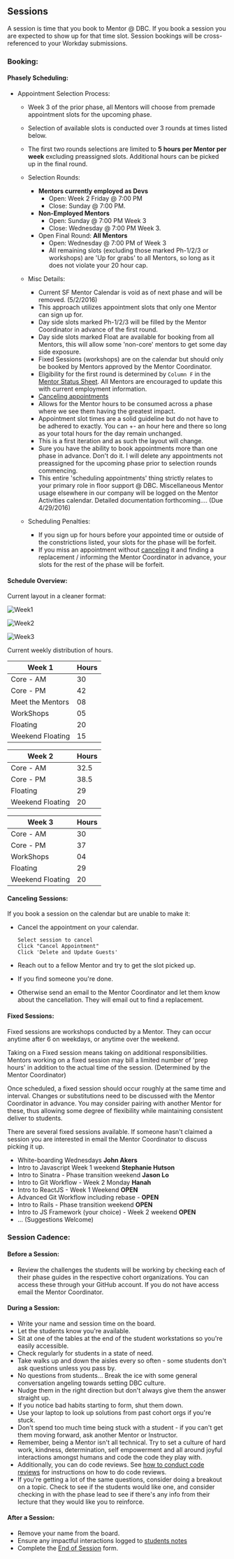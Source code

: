 ## Sessions

A session is time that you book to Mentor @ DBC. If you book a session you are expected to show up for that time slot. Session bookings will be cross-referenced to your Workday submissions.

### Booking:

#### Phasely Scheduling:

- Appointment Selection Process:
  - Week 3 of the prior phase, all Mentors will choose from premade appointment slots for the upcoming phase.
  - Selection of available slots is conducted over 3 rounds at times listed below.
  - The first two rounds selections are limited to __5 hours per Mentor per week__ excluding preassigned slots. Additional hours can be picked up in the final round.
  - Selection Rounds:
    - __Mentors currently employed as Devs__
      - Open: Week 2 Friday @ 7:00 PM
      - Close: Sunday @ 7:00 PM.
    - __Non-Employed Mentors__
      - Open: Sunday @ 7:00 PM Week 3
      - Close: Wednesday @ 7:00 PM Week 3.
    - Open Final Round: __All Mentors__
      - Open: Wednesday @ 7:00 PM of Week 3
      - All remaining slots (excluding those marked Ph-1/2/3 or workshops) are 'Up for grabs' to all Mentors, so long as it does not violate your 20 hour cap.

  - Misc Details:
    - Current SF Mentor Calendar is void as of next phase and will be removed. (5/2/2016)
    - This approach utilizes appointment slots that only one Mentor can sign up for.
    - Day side slots marked Ph-1/2/3 will be filled by the Mentor Coordinator in advance of the first round.
    - Day side slots marked Float are available for booking from all Mentors, this will allow some 'non-core' mentors to get some day side exposure.
    - Fixed Sessions (workshops) are on the calendar but should only be booked by Mentors approved by the Mentor Coordinator.
    - Eligibility for the first round is determined by ```Column F``` in the [Mentor Status Sheet](https://docs.google.com/spreadsheets/d/1RgO926LYjNb4OuYwPOBIEkX3hjQNLmT-P99IEIxpmP0/edit?usp=sharing). All Mentors are encouraged to update this with current employment information.
    - [Canceling appointments](sessions.md#canceling_sessions)
    - Allows for the Mentor hours to be consumed across a phase where we see them having the greatest impact.
    - Appointment slot times are a solid guideline but do not have to be adhered to exactly. You can +- an hour here and there so long as your total hours for the day remain unchanged.
    - This is a first iteration and as such the layout will change.
    - Sure you have the ability to book appointments more than one phase in advance. Don't do it. I will delete any appointments not preassigned for the upcoming phase prior to selection rounds commencing.
    - This entire 'scheduling appointments' thing strictly relates to your primary role in floor support @ DBC. Miscellaneous Mentor usage elsewhere in our company will be logged on the Mentor Activities calendar. Detailed documentation forthcoming.... (Due 4/29/2016)

  - Scheduling Penalties:
    - If you sign up for hours before your appointed time or outside of the constrictions listed, your slots for the phase will be forfeit.
    - If you miss an appointment without [canceling](sessions.md#canceling_sessions) it and finding a replacement / informing the Mentor Coordinator in advance, your slots for the rest of the phase will be forfeit.

#### Schedule Overview:

Current layout in a cleaner format:

![Week1](schedules/Week-1.png)

![Week2](schedules/Week-2.png)

![Week3](schedules/Week-3.png)

Current weekly distribution of hours.

| Week 1 | Hours |
|------|---|
| Core - AM  | 30 |
| Core - PM  | 42 |
| Meet the Mentors | 08 |
| WorkShops  | 05 |
| Floating  | 20 |
| Weekend Floating  | 15 |

| Week 2 | Hours |
|------|---|
| Core - AM  | 32.5 |
| Core - PM  | 38.5 |
| Floating | 29 |
| Weekend Floating | 20|

| Week 3 | Hours |
|------|---|
| Core - AM | 30 |
| Core - PM | 37 |
| WorkShops | 04 |
| Floating | 29 |
| Weekend Floating | 20 |

#### Canceling Sessions:

If you book a session on the calendar but are unable to make it:

  - Cancel the appointment on your calendar.

    ```
    Select session to cancel
    Click "Cancel Appointment"
    Click 'Delete and Update Guests'
    ```
  - Reach out to a fellow Mentor and try to get the slot picked up.
  - If you find someone you're done.
  - Otherwise send an email to the Mentor Coordinator and let them know about the cancellation. They will email out to find a replacement.

#### Fixed Sessions:
Fixed sessions are workshops conducted by a Mentor. They can occur anytime after 6 on weekdays, or anytime over the weekend.

Taking on a Fixed session means taking on additional responsibilities. Mentors working on a fixed session may bill a limited number of 'prep hours' in addition to the actual time of the session. (Determined by the Mentor Coordinator)

Once scheduled, a fixed session should occur roughly at the same time and interval. Changes or substitutions need to be discussed with the Mentor Coordinator in advance. You may consider pairing with another Mentor for these, thus allowing some degree of flexibility while maintaining consistent deliver to students.

There are several fixed sessions available. If someone hasn't claimed a session you are interested in email the Mentor Coordinator to discuss picking it up.
  - White-boarding Wednesdays **John Akers**
  - Intro to Javascript Week 1 weekend **Stephanie Hutson**
  - Intro to Sinatra - Phase transition weekend **Jason Lo**
  - Intro to Git Workflow - Week 2 Monday **Hanah**
  - Intro to ReactJS - Week 1 Weekend **OPEN**
  - Advanced Git Workflow including rebase - **OPEN**
  - Intro to Rails - Phase transition weekend **OPEN**
  - Intro to JS Framework (your choice) - Week 2 weekend **OPEN**
  - ... (Suggestions Welcome)

### Session Cadence:

#### Before a Session:
- Review the challenges the students will be working by checking each of their phase guides in the respective cohort organizations. You can access these through your GitHub account. If you do not have access email the Mentor Coordinator.

#### During a Session:
- Write your name and session time on the board.
- Let the students know you're available.
- Sit at one of the tables at the end of the student workstations so you're easily accessible.
- Check regularly for students in a state of need.
- Take walks up and down the aisles every so often - some students don't ask questions unless you pass by.
- No questions from students... Break the ice with some general conversation angeling towards setting DBC culture.
- Nudge them in the right direction but don't always give them the answer straight up.
- If you notice bad habits starting to form, shut them down.
- Use your laptop to look up solutions from past cohort orgs if you're stuck.
- Don't spend too much time being stuck with a student - if you can't get them moving forward, ask another Mentor or Instructor.
- Remember, being a Mentor isn't all technical. Try to set a culture of hard work, kindness, determination, self empowerment and all around joyful interactions amongst humans and code the code they play with.
- Additionally, you can do code reviews. See [how to conduct code reviews](code-review.md) for instructions on how to do code reviews.
- If you're getting a lot of the same questions, consider doing a breakout on a topic. Check to see if the students would like one, and consider checking in with the phase lead to see if there's any info from their lecture that they would like you to reinforce.

#### After a Session:
- Remove your name from the board.
- Ensure any impactful interactions logged to [students notes](https://mentor.devbootcamp.com/)
- Complete the [End of Session](https://docs.google.com/a/devbootcamp.com/forms/d/1bNIBtgy2ephY5117eHa31iFVgVRxPJAA0zzyeEqvTlA/viewform) form.
